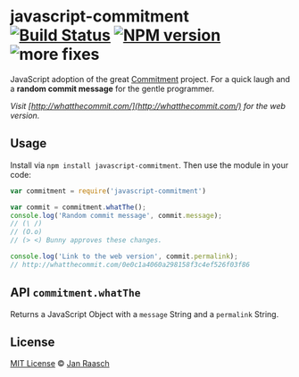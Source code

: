 # javascript-commitment [![Build Status][travis-image]][travis-url] [![NPM version][npm-image]][npm-url] ![more fixes](http://img.shields.io/badge/more-fixes-ff69b0.svg)

JavaScript adoption of the great [Commitment](https://github.com/ngerakines/commitment) project. For a quick laugh and a **random commit message** for the gentle programmer.

*Visit [http://whatthecommit.com/](http://whatthecommit.com/) for the web version.*

## Usage
Install via `npm install javascript-commitment`. Then use the module in your code:

```javascript
var commitment = require('javascript-commitment')

var commit = commitment.whatThe();
console.log('Random commit message', commit.message);
// (\ /)
// (O.o)
// (> <) Bunny approves these changes.

console.log('Link to the web version', commit.permalink);
// http://whatthecommit.com/0e0c1a4060a298158f3c4ef526f03f86
```

## API `commitment.whatThe`
Returns a JavaScript Object with a `message` String and a `permalink` String.

## License

[MIT License](http://en.wikipedia.org/wiki/MIT_License) © [Jan Raasch](http://janraasch.com)

[npm-url]: https://npmjs.org/package/javascript-commitment
[npm-image]: http://img.shields.io/npm/v/javascript-commitment.svg

[travis-url]: http://travis-ci.org/janraasch/javascript-commitment
[travis-image]: https://travis-ci.org/janraasch/javascript-commitment.svg?branch=master

